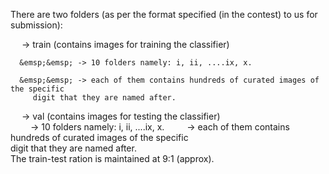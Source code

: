 There are two folders (as per the format specified (in the contest) to us for submission):        

  &emsp; -> train (contains images for training the classifier)       
  
      &emsp;&emsp; -> 10 folders namely: i, ii, ....ix, x.       
      
      &emsp;&emsp; -> each of them contains hundreds of curated images of the specific         
         digit that they are named after.  
         
  &emsp; -> val  (contains images for testing the classifier)      
  &emsp;&emsp; -> 10 folders namely: i, ii, ....ix, x.
  &emsp;&emsp; -> each of them contains hundreds of curated images of the specific    
         digit that they are named after.      
  The train-test ration is maintained at 9:1 (approx).   
